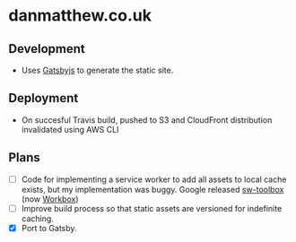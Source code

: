 # danmatthew.co.uk

## Development
- Uses [Gatsbyjs](https://www.gatsbyjs.org/) to generate the static site.

## Deployment
- On succesful Travis build, pushed to S3 and CloudFront distribution invalidated using AWS CLI

## Plans
- [ ] Code for implementing a service worker to add all assets to local cache exists, but my implementation was buggy. Google released [sw-toolbox](https://github.com/GoogleChromeLabs/sw-toolbox) (now [Workbox](https://workboxjs.org/))
- [ ] Improve build process so that static assets are versioned for indefinite caching.
- [x] Port to Gatsby.
